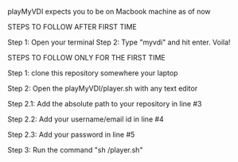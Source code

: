 playMyVDI expects you to be on Macbook machine as of now

STEPS TO FOLLOW AFTER FIRST TIME

Step 1: Open your terminal
Step 2: Type "myvdi" and hit enter. Voila!

STEPS TO FOLLOW ONLY FOR THE FIRST TIME

Step 1: clone this repository somewhere your laptop

Step 2: Open the playMyVDI/player.sh with any text editor

Step 2.1: Add the absolute path to your repository in line #3

Step 2.2: Add your username/email id in line #4

Step 2.3: Add your password in line #5

Step 3: Run the command "sh <your absolute playMyVDI project path>/player.sh"

